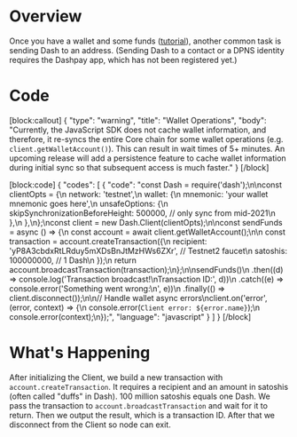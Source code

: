 # Overview

Once you have a wallet and some funds ([tutorial](tutorial-create-and-fund-a-wallet)), another common task is sending Dash to an address. (Sending Dash to a contact or a DPNS identity requires the Dashpay app, which has not been registered yet.)

# Code
[block:callout]
{
  "type": "warning",
  "title": "Wallet Operations",
  "body": "Currently, the JavaScript SDK does not cache wallet information, and therefore, it re-syncs the entire Core chain for some wallet operations (e.g. `client.getWalletAccount()`). This can result in wait times of  5+ minutes. An upcoming release will add a persistence feature to cache wallet information during initial sync so that subsequent access is much faster."
}
[/block]

[block:code]
{
  "codes": [
    {
      "code": "const Dash = require('dash');\n\nconst clientOpts = {\n  network: 'testnet',\n  wallet: {\n    mnemonic: 'your wallet mnemonic goes here',\n    unsafeOptions: {\n      skipSynchronizationBeforeHeight: 500000, // only sync from mid-2021\n    },\n  },\n};\nconst client = new Dash.Client(clientOpts);\n\nconst sendFunds = async () => {\n  const account = await client.getWalletAccount();\n\n  const transaction = account.createTransaction({\n    recipient: 'yP8A3cbdxRtLRduy5mXDsBnJtMzHWs6ZXr', // Testnet2 faucet\n    satoshis: 100000000, // 1 Dash\n  });\n  return account.broadcastTransaction(transaction);\n};\n\nsendFunds()\n  .then((d) => console.log('Transaction broadcast!\\nTransaction ID:', d))\n  .catch((e) => console.error('Something went wrong:\\n', e))\n  .finally(() => client.disconnect());\n\n// Handle wallet async errors\nclient.on('error', (error, context) => {\n  console.error(`Client error: ${error.name}`);\n  console.error(context);\n});",
      "language": "javascript"
    }
  ]
}
[/block]
# What's Happening

After initializing the Client, we build a new transaction with `account.createTransaction`. It requires a recipient and an amount in satoshis (often called "duffs" in Dash). 100 million satoshis equals one Dash. We pass the transaction to `account.broadcastTransaction` and wait for it to return. Then we output the result, which is a transaction ID. After that we disconnect from the Client so node can exit.
